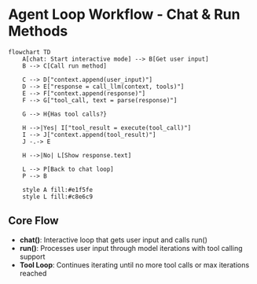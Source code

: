 # Agent Loop Workflow - Chat & Run Methods

```mermaid
flowchart TD
    A[chat: Start interactive mode] --> B[Get user input]
    B --> C[Call run method]
    
    C --> D["context.append(user_input)"]
    D --> E["response = call_llm(context, tools)"]
    E --> F["context.append(response)"]
    F --> G["tool_call, text = parse(response)"]
    
    G --> H{Has tool calls?}
    
    H -->|Yes| I["tool_result = execute(tool_call)"]
    I --> J["context.append(tool_result)"]
    J -.-> E
    
    H -->|No| L[Show response.text]
    
    L --> P[Back to chat loop]
    P --> B
    
    style A fill:#e1f5fe
    style L fill:#c8e6c9
```

## Core Flow

- **chat()**: Interactive loop that gets user input and calls run()
- **run()**: Processes user input through model iterations with tool calling support
- **Tool Loop**: Continues iterating until no more tool calls or max iterations reached